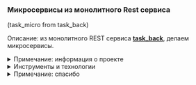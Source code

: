 <h3> Микросервисы из монолитного Rest сервиса</h3>
(task_micro from task_back)

Описание: из монолитного REST сервиса 
<b><a href="https://github.com/yarmail/task_back">task_back</a></b>,
делаем микросервисы.

<details>
<summary>Примечание: информация о проекте</summary>
Большая часть информация о проекте: примечания, описания, 
объяснения, картинки, комментарии <br> 
находятся в папке <b><a href="01_info">01_info</a></b>. Много комментариев 
в самих файлах проекта. 
</details>

<details>
<summary>Инструменты и технологии</summary>
Windows 7 x64, Java 17, Gradle 8, pgAdmin v.4.30<br>
PostgreSQL 13.10 (в проект добавлены функции и триггеры) <br>
Spring Boot 2.7.10, Spring Web, Rest<br>
Spring Data JPA, JPQL, JPA Named Queries<br>
Spring Cloud Discovery: Eureka Server, Eureka Client <br>
Spring Cloud Routing > Gateway <br>
</details>

<details>
<summary>Примечание: спасибо</summary>
Спасибо вам за проявленный интерес к проекту.
Надеюсь проект дал вам что-то полезное.
</details>